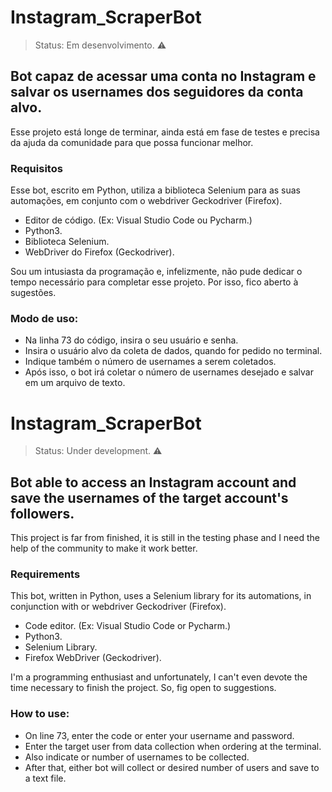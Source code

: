 # Instagram_ScraperBot

> Status: Em desenvolvimento. ⚠️

## Bot capaz de acessar uma conta no Instagram e salvar os usernames dos seguidores da conta alvo.

Esse projeto está longe de terminar, ainda está em fase de testes e precisa da ajuda da comunidade para que possa funcionar melhor. 

### Requisitos
Esse bot, escrito em Python, utiliza a biblioteca Selenium para as suas automações, em conjunto com o webdriver Geckodriver (Firefox).
+ Editor de código. (Ex: Visual Studio Code ou Pycharm.)
+ Python3.
+ Biblioteca Selenium.
+ WebDriver do Firefox (Geckodriver).

Sou um intusiasta da programação e, infelizmente, não pude dedicar o tempo necessário para completar esse projeto. Por isso, fico aberto à sugestões.

### Modo de uso:
+ Na linha 73 do código, insira o seu usuário e senha. 
+ Insira o usuário alvo da coleta de dados, quando for pedido no terminal.
+ Indique também o número de usernames a serem coletados. 
+ Após isso, o bot irá coletar o número de usernames desejado e salvar em um arquivo de texto. 


# Instagram_ScraperBot

> Status: Under development. ⚠️

## Bot able to access an Instagram account and save the usernames of the target account's followers.

This project is far from finished, it is still in the testing phase and I need the help of the community to make it work better.

### Requirements
This bot, written in Python, uses a Selenium library for its automations, in conjunction with or webdriver Geckodriver (Firefox).
+ Code editor. (Ex: Visual Studio Code or Pycharm.)
+ Python3.
+ Selenium Library.
+ Firefox WebDriver (Geckodriver).

I'm a programming enthusiast and unfortunately, I can't even devote the time necessary to finish the project. So, fig open to suggestions.

### How to use:
+ On line 73, enter the code or enter your username and password.
+ Enter the target user from data collection when ordering at the terminal.
+ Also indicate or number of usernames to be collected.
+ After that, either bot will collect or desired number of users and save to a text file.
